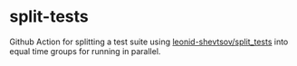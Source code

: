 # split-tests

Github Action for splitting a test suite using [leonid-shevtsov/split_tests](https://github.com/leonid-shevtsov/split_tests)  into equal time groups for running in parallel.
